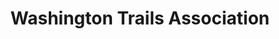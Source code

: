 ---
title: "Washington Trails Association"
url: /seattle/washington-trails-association/
shop: Reisebüro
---